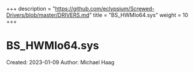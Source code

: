 +++
description = "https://github.com/eclypsium/Screwed-Drivers/blob/master/DRIVERS.md"
title = "BS_HWMIo64.sys"
weight = 10
+++

# BS_HWMIo64.sys

Created: 2023-01-09
Author: Michael Haag


